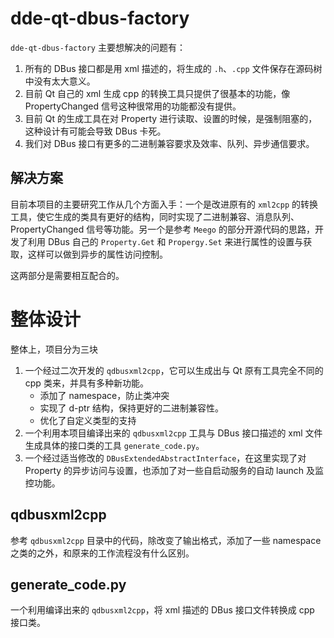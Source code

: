 
# dde-qt-dbus-factory

`dde-qt-dbus-factory` 主要想解决的问题有：

1. 所有的 DBus 接口都是用 xml 描述的，将生成的 `.h`、`.cpp` 文件保存在源码树中没有太大意义。
2. 目前 Qt 自己的 xml 生成 cpp 的转换工具只提供了很基本的功能，像 PropertyChanged 信号这种很常用的功能都没有提供。
3. 目前 Qt 的生成工具在对 Property 进行读取、设置的时候，是强制阻塞的，这种设计有可能会导致 DBus 卡死。
4. 我们对 DBus 接口有更多的二进制兼容要求及效率、队列、异步通信要求。

## 解决方案

目前本项目的主要研究工作从几个方面入手：一个是改进原有的 `xml2cpp` 的转换工具，使它生成的类具有更好的结构，同时实现了二进制兼容、消息队列、PropertyChanged 信号等功能。另一个是参考 `Meego` 的部分开源代码的思路，开发了利用 DBus 自己的 `Property.Get` 和 `Propergy.Set` 来进行属性的设置与获取，这样可以做到异步的属性访问控制。

这两部分是需要相互配合的。

# 整体设计

整体上，项目分为三块

1. 一个经过二次开发的 `qdbusxml2cpp`，它可以生成出与 Qt 原有工具完全不同的 cpp 类来，并具有多种新功能。
    - 添加了 namespace，防止类冲突
    - 实现了 d-ptr 结构，保持更好的二进制兼容性。
    - 优化了自定义类型的支持
2. 一个利用本项目编译出来的 `qdbusxml2cpp` 工具与 DBus 接口描述的 xml 文件生成具体的接口类的工具 `generate_code.py`。
3. 一个经过适当修改的 `DBusExtendedAbstractInterface`，在这里实现了对 Property 的异步访问与设置，也添加了对一些自启动服务的自动 launch 及监控功能。

## qdbusxml2cpp

参考 `qdbusxml2cpp` 目录中的代码，除改变了输出格式，添加了一些 namespace 之类的之外，和原来的工作流程没有什么区别。

## generate_code.py

一个利用编译出来的 `qdbusxml2cpp`，将 xml 描述的 DBus 接口文件转换成 cpp 接口类。
